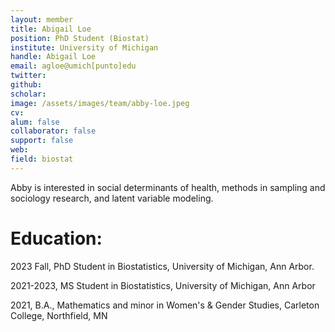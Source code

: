 ```yaml
---
layout: member
title: Abigail Loe
position: PhD Student (Biostat)
institute: University of Michigan
handle: Abigail Loe
email: agloe@umich[punto]edu
twitter: 
github: 
scholar: 
image: /assets/images/team/abby-loe.jpeg
cv: 
alum: false
collaborator: false
support: false                                  
web: 
field: biostat
---
```


Abby is interested in social determinants of health, methods in sampling and sociology research, and latent variable modeling.

# Education:

2023 Fall, PhD Student in Biostatistics, University of Michigan, Ann Arbor.

2021-2023, MS Student in Biostatistics, University of Michigan, Ann Arbor

2021, B.A., Mathematics and minor in Women's & Gender Studies, Carleton College, Northfield, MN
